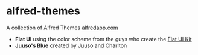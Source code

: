 alfred-themes
=============

A collection of Alfred Themes [alfredapp.com](http://alfredapp.com)

- **Flat UI** using the color scheme from the guys who create the [Flat UI Kit](http://designmodo.github.io/Flat-UI/)
- **Juuso's Blue** created by Juuso and Charlton
